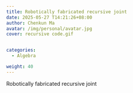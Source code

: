 ```yaml
---
title: Robotically fabricated recursive joint
date: 2025-05-27 T14:21:26+08:00
author: Chenkun Ma
avatar: /img/personal/avatar.jpg
cover: recursive code.gif


categories:
  - Algebra

weight: 40
---
```



Robotically fabricated recursive joint

<!--more-->



